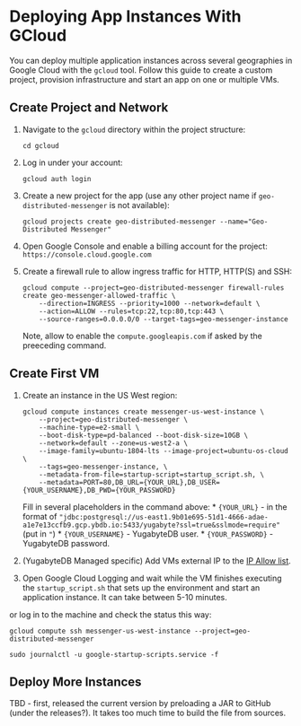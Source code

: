 # Deploying App Instances With GCloud

You can deploy multiple application instances across several geographies in Google Cloud with the `gcloud` tool. 
Follow this guide to create a custom project, provision infrastructure and start an app on one or multiple VMs.

## Create Project and Network

1. Navigate to the `gcloud` directory within the project structure:
    ```shell
    cd gcloud
    ```

2. Log in under your account:
    ```shell
    gcloud auth login
    ```

3. Create a new project for the app (use any other project name if `geo-distributed-messenger` is not available):
    ```shell
    gcloud projects create geo-distributed-messenger --name="Geo-Distributed Messenger"
    ```

4. Open Google Console and enable a billing account for the project: `https://console.cloud.google.com`

5. Create a firewall rule to allow ingress traffic for HTTP, HTTP(S) and SSH:
    ```shell
    gcloud compute --project=geo-distributed-messenger firewall-rules create geo-messenger-allowed-traffic \
        --direction=INGRESS --priority=1000 --network=default \
        --action=ALLOW --rules=tcp:22,tcp:80,tcp:443 \
        --source-ranges=0.0.0.0/0 --target-tags=geo-messenger-instance
    ```
    Note, allow to enable the `compute.googleapis.com` if asked by the preeceding command.

## Create First VM

1. Create an instance in the US West region:
    ```shell
    gcloud compute instances create messenger-us-west-instance \
        --project=geo-distributed-messenger \
        --machine-type=e2-small \
        --boot-disk-type=pd-balanced --boot-disk-size=10GB \
        --network=default --zone=us-west2-a \
        --image-family=ubuntu-1804-lts --image-project=ubuntu-os-cloud \
        --tags=geo-messenger-instance, \
        --metadata-from-file=startup-script=startup_script.sh, \
        --metadata=PORT=80,DB_URL={YOUR_URL},DB_USER={YOUR_USERNAME},DB_PWD={YOUR_PASSWORD}
    ```
    Fill in several placeholders in the command above:
        * `{YOUR_URL}` - in the format of `"jdbc:postgresql://us-east1.9b01e695-51d1-4666-adae-a1e7e13ccfb9.gcp.ybdb.io:5433/yugabyte?ssl=true&sslmode=require"` (put in `"`)
        * `{YOUR_USERNAME}` - YugabyteDB user.
        * `{YOUR_PASSWORD}` - YugabyteDB password.

2. (YugabyteDB Managed specific) Add VMs external IP to the [IP Allow list](https://docs.yugabyte.com/preview/yugabyte-cloud/cloud-secure-clusters/add-connections/#assign-an-ip-allow-list-to-a-cluster).

3. Open Google Cloud Logging and wait while the VM finishes executing the `startup_script.sh` that sets up the environment and start an application instance. It can take between 5-10 minutes.

or log in to the machine and check the status this way:
```shell
gcloud compute ssh messenger-us-west-instance --project=geo-distributed-messenger

sudo journalctl -u google-startup-scripts.service -f
```

## Deploy More Instances

TBD - first, released the current version by preloading a JAR to GitHub (under the releases?). It takes too much time to build the file from sources.